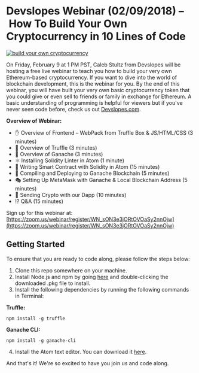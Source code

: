 # Devslopes Webinar (02/09/2018) – How To Build Your Own Cryptocurrency in 10 Lines of Code

[![build your own cryptocurrency](https://i.imgur.com/PxIK0qO.png)](https://zoom.us/webinar/register/WN_sON3e3jORtOVOaSy2nnOjw)

On Friday, February 9 at 1 PM PST, Caleb Stultz from Devslopes will be hosting a free live webinar to teach you how to build your very own Ethereum-based cryptocurrency. If you want to dive into the world of blockchain development, this is the webinar for you. By the end of this webinar, you will have built your very own basic cryptocurrency token that you could give or even sell to friends or family in exchange for Ethereum. A basic understanding of programming is helpful for viewers but if you've never seen code before, check us out [Devslopes.com](www.devslopes.com).

**Overview of Webinar:**
* ✋ Overview of Frontend – WebPack from Truffle Box & JS/HTML/CSS (3 minutes)
* 🍬 Overview of Truffle (3 minutes)
* 🍫 Overview of Ganache (3 minutes)
* ⚛️ Installing Solidity Linter in Atom (1 minute)
* 📜 Writing Smart Contract with Solidity in Atom (15 minutes)
* 🔄 Compiling and Deploying to Ganache Blockchain (5 minutes)
* 🎭 Setting Up MetaMask with Ganache & Local Blockchain Address (5 minutes)
* 💸 Sending Crypto with our Dapp (10 minutes)
* ⁉️ Q&A (15 minutes)

Sign up for this webinar at: [https://zoom.us/webinar/register/WN_sON3e3jORtOVOaSy2nnOjw](https://zoom.us/webinar/register/WN_sON3e3jORtOVOaSy2nnOjw)

## Getting Started

To ensure that you are ready to code along, please follow the steps below:

1. Clone this repo somewhere on your machine.
2. Install Node.js and npm by going [here](https://nodejs.org/dist/v8.9.4/node-v8.9.4.pkg) and double-clicking the downloaded .pkg file to install.
3. Install the following dependencies by running the following commands in Terminal:

**Truffle:**

`npm install -g truffle`

**Ganache CLI:**

`npm install -g ganache-cli`

4. Install the Atom text editor. You can download it [here](https://atom.io).

And that's it! We're so excited to have you join us and code along.
